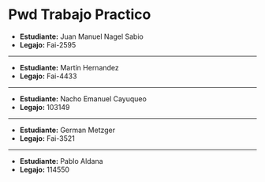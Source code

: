 # Pwd Trabajo  Practico

- **Estudiante:** Juan Manuel Nagel Sabio 
- **Legajo:** Fai-2595
***
- **Estudiante:** Martín Hernandez
- **Legajo:** Fai-4433
***
- **Estudiante:** Nacho Emanuel Cayuqueo
- **Legajo:** 103149
***
- **Estudiante:** German Metzger
- **Legajo:** Fai-3521
***
- **Estudiante:** Pablo Aldana
- **Legajo:** 114550
